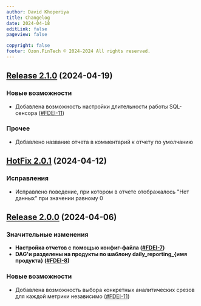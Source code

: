 ```yaml
---
author: David Khoperiya
title: Changelog
date: 2024-04-18
editLink: false
pageview: false

copyright: false
footer: Ozon.FinTech © 2024-2024 All rights reserved.
---
```


## [Release 2.1.0](https://github.com/) (2024-04-19)

### Новые возможности

- Добавлена возможность настройки длительности работы SQL-сенсора ([#FDEI-11](https://github.com/))

### Прочее

- Добавлено название отчета в комментарий к отчету по умолчанию


## [HotFix 2.0.1](https://github.com/) (2024-04-12)

### Исправления

- Исправлено поведение, при котором в отчете отображалось "Нет данных" при значении равному 0


## [Release 2.0.0](https://github.com/) (2024-04-06)

### **Значительные изменения**

- **Настройка отчетов с помощью конфиг-файла ([#FDEI-7](https://github.com/))**
- **DAG'и разделены на продукты по шаблону daily_reporting_{имя продукта} ([#FDEI-8](https://github.com/))**

### Новые возможности

- Добавлена возможность выбора конкретных аналитических срезов для каждой метрики независимо ([#FDEI-11](https://github.com/))
